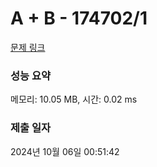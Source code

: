 # A + B - 174702/1 

[문제 링크](https://level.goorm.io/exam/174702/a-b/quiz/1) 

### 성능 요약

메모리: 10.05 MB, 시간: 0.02 ms

### 제출 일자

2024년 10월 06일 00:51:42

